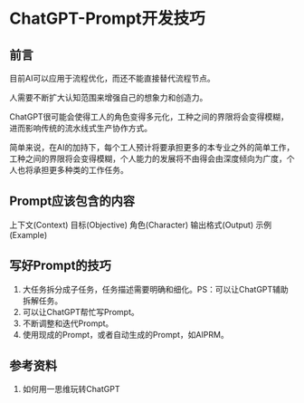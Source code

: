# ChatGPT-Prompt开发技巧

## 前言

目前AI可以应用于流程优化，而还不能直接替代流程节点。

人需要不断扩大认知范围来增强自己的想象力和创造力。

ChatGPT很可能会使得工人的角色变得多元化，工种之间的界限将会变得模糊，进而影响传统的流水线式生产协作方式。

简单来说，在AI的加持下，每个工人预计将要承担更多的本专业之外的简单工作，工种之间的界限将会变得模糊，个人能力的发展将不由得会由深度倾向为广度，个人也将承担更多种类的工作任务。

## Prompt应该包含的内容

上下文(Context)
目标(Objective)
角色(Character)
输出格式(Output)
示例(Example)

## 写好Prompt的技巧

1. 大任务拆分成子任务，任务描述需要明确和细化。PS：可以让ChatGPT辅助拆解任务。
2. 可以让ChatGPT帮忙写Prompt。
3. 不断调整和迭代Prompt。
4. 使用现成的Prompt，或者自动生成的Prompt，如AIPRM。


## 参考资料
1. 如何用一思维玩转ChatGPT